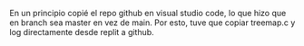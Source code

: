En un principio copié el repo github en visual studio code, lo que hizo que en branch sea master en vez de main.
Por esto, tuve que copiar treemap.c y log directamente desde replit a github.
